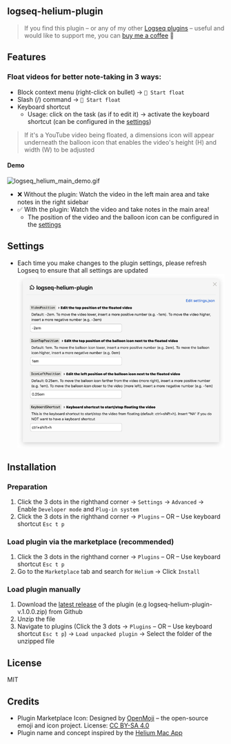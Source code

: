 ## logseq-helium-plugin
> If you find this plugin – or any of my other [Logseq plugins](https://github.com/vyleung?tab=repositories&q=logseq&type=source) – useful and would like to support me, you can [buy me a coffee](https://www.buymeacoffee.com/vyleung) 🙂

## Features
### Float videos for better note-taking in 3 ways:
- Block context menu (right-click on bullet) → `🎈 Start float`
- Slash (/) command → `🎈 Start float`
- Keyboard shortcut
    - Usage: click on the task (as if to edit it) → activate the keyboard shortcut (can be configured in the [settings](settings))
> If it's a YouTube video being floated, a dimensions icon will appear underneath the balloon icon that enables the video's height (H) and width (W) to be adjusted
#### Demo
![logseq_helium_main_demo.gif](screenshots/logseq_helium_main_demo.gif)  
- ❌ Without the plugin: Watch the video in the left main area and take notes in the right sidebar
- ✅ With the plugin: Watch the video and take notes in the main area!
    - The position of the video and the balloon icon can be configured in the [settings](#settings)

## Settings
- Each time you make changes to the plugin settings, please refresh Logseq to ensure that all settings are updated  
![logseq-helium-plugin settings](screenshots/logseq_helium_settings.png)  

## Installation
### Preparation
1. Click the 3 dots in the righthand corner → `Settings` → `Advanced` → Enable `Developer mode` and `Plug-in system`
2. Click the 3 dots in the righthand corner → `Plugins` – OR – Use keyboard shortcut `Esc t p`

### Load plugin via the marketplace (recommended)
1. Click the 3 dots in the righthand corner → `Plugins` – OR – Use keyboard shortcut `Esc t p`
2. Go to the `Marketplace` tab and search for `Helium` → Click `Install`

### Load plugin manually
1. Download the [latest release](https://github.com/vyleung/logseq-helium-plugin/releases) of the plugin (e.g logseq-helium-plugin-v.1.0.0.zip) from Github
2. Unzip the file
3. Navigate to plugins (Click the 3 dots → `Plugins` – OR – Use keyboard shortcut `Esc t p`) → `Load unpacked plugin` → Select the folder of the unzipped file

## License
MIT

## Credits
- Plugin Marketplace Icon: Designed by [OpenMoji](https://openmoji.org/) – the open-source emoji and icon project. License: [CC BY-SA 4.0](https://creativecommons.org/licenses/by-sa/4.0/#)
- Plugin name and concept inspired by the [Helium Mac App](https://github.com/JadenGeller/Helium)